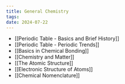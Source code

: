 ```yaml
---
title: General Chemistry
tags: 
date: 2024-07-22
---
```

- [[Periodic Table - Basics and Brief History]]
- [[Periodic Table - Periodic Trends]]
- [[Basics in Chemical Bonding]]
- [[Chemistry and Matter]]
- [[The Atomic Structure]]
- [[Electronic Structure of Atoms]]
- [[Chemical Nomenclature]]


